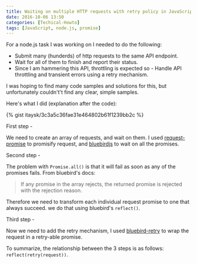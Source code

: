 ```yaml
---
title: Waiting on multiple HTTP requests with retry policy in JavaScript
date: 2016-10-06 13:50
categories: [Techical-Howto]
tags: [JavaScript, node.js, promise]
---
```


For a node.js task I was working on I needed to do the following:

* Submit many (hunderds) of http requests to the same API endpoint.
* Wait for all of them to finish and report their status.
* Since I am hammering this API, throttling is expected so - Handle API throttling and transient errors using a retry mechanism.

I was hoping to find many code samples and solutions for this, but unfortunately couldn't't find any clear, simple samples.

Here's what I did (explanation after the code):

{% gist itaysk/3c3a5c36fae31e464802b61f1239bb2c %}

First step -

We need to create an array of requests, and wait on them. I used [request-promise](https://github.com/request/request-promise) to promisify request, and [bluebirdjs](http://bluebirdjs.com) to wait on all the promises.


Second step -

The problem with `Promise.all()` is that it will fail as soon as any of the promises fails. From bluebird's docs:

>  If any promise in the array rejects, the returned promise is rejected with the rejection reason.

Therefore we need to transform each individual request promise to one that always succeed. we do that using bluebird's `reflect()`.

Third step -

Now we need to add the retry mechanism, I used [bluebird-retry](https://github.com/demmer/bluebird-retry) to wrap the request in a retry-able promise. 


To summarize, the relationship between the 3 steps is as follows: `reflect(retry(request))`.